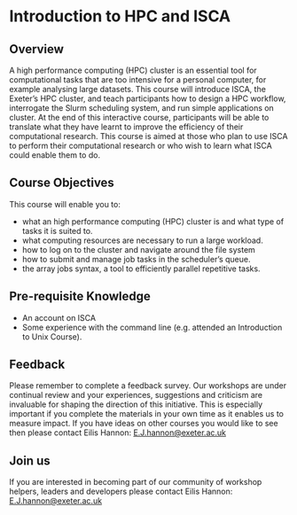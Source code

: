 # Introduction to HPC and ISCA

## Overview 

A high performance computing (HPC) cluster is an essential tool for computational tasks that are too intensive for a personal computer, for example analysing large datasets. This course will introduce ISCA, the Exeter’s HPC cluster, and teach participants how to design a HPC workflow, interrogate the Slurm scheduling system, and run simple applications on cluster. At the end of this interactive course, participants will be able to translate what they have learnt to improve the efficiency of their computational research. This course is aimed at those who plan to use ISCA to perform their computational research or who wish to learn what ISCA could enable them to do.

## Course Objectives

This course will enable you to:

- what an high performance computing (HPC) cluster is and what type of tasks it is suited to.
- what computing resources are necessary to run a large workload.
- how to log on to the cluster and navigate around the file system
- how to submit and manage job tasks in the scheduler’s queue.
- the array jobs syntax, a tool to efficiently parallel repetitive tasks.

## Pre-requisite Knowledge

- An account on ISCA
- Some experience with the command line (e.g. attended an Introduction to Unix Course).

## Feedback 

Please remember to complete a feedback survey. Our workshops are under continual review and your experiences, suggestions and criticism are invaluable for shaping the direction of this initiative. This is especially important if you complete the materials in your own time as it enables us to measure impact. If you have ideas on other courses you would like to see then please contact Eilis Hannon: [E.J.hannon@exeter.ac.uk](E.J.hannon@exeter.ac.uk)

## Join us 

If you are interested in becoming part of our community of workshop helpers, leaders and developers please contact Eilis Hannon: [E.J.hannon@exeter.ac.uk](E.J.hannon@exeter.ac.uk)

